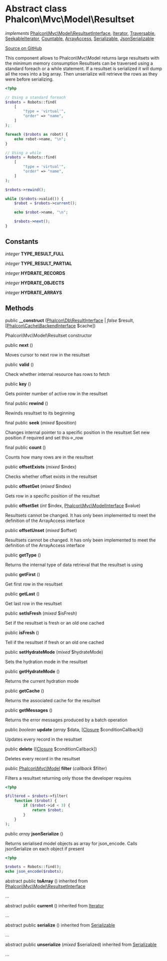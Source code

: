 # Abstract class **Phalcon\\Mvc\\Model\\Resultset**

*implements* [Phalcon\Mvc\Model\ResultsetInterface](/[[language]]/[[version]]/api/Phalcon_Mvc_Model_ResultsetInterface), [Iterator](http://php.net/manual/en/class.iterator.php), [Traversable](http://php.net/manual/en/class.traversable.php), [SeekableIterator](http://php.net/manual/en/class.seekableiterator.php), [Countable](http://php.net/manual/en/class.countable.php), [ArrayAccess](http://php.net/manual/en/class.arrayaccess.php), [Serializable](http://php.net/manual/en/class.serializable.php), [JsonSerializable](http://php.net/manual/en/class.jsonserializable.php)

<a href="https://github.com/phalcon/cphalcon/blob/master/phalcon/mvc/model/resultset.zep" class="btn btn-default btn-sm">Source on GitHub</a>

This component allows to Phalcon\\Mvc\\Model returns large resultsets with the minimum memory consumption Resultsets can be traversed using a standard foreach or a while statement. If a resultset is serialized it will dump all the rows into a big array. Then unserialize will retrieve the rows as they were before serializing.

```php
<?php

// Using a standard foreach
$robots = Robots::find(
    [
        "type = 'virtual'",
        "order" => "name",
    ]
);

foreach ($robots as robot) {
    echo robot->name, "\n";
}

// Using a while
$robots = Robots::find(
    [
        "type = 'virtual'",
        "order" => "name",
    ]
);

$robots->rewind();

while ($robots->valid()) {
    $robot = $robots->current();

    echo $robot->name, "\n";

    $robots->next();
}

```

## Constants

*integer* **TYPE_RESULT_FULL**

*integer* **TYPE_RESULT_PARTIAL**

*integer* **HYDRATE_RECORDS**

*integer* **HYDRATE_OBJECTS**

*integer* **HYDRATE_ARRAYS**

## Methods

public **__construct** ([Phalcon\Db\ResultInterface](/[[language]]/[[version]]/api/Phalcon_Db_ResultInterface) | *false* $result, [[Phalcon\Cache\BackendInterface](/[[language]]/[[version]]/api/Phalcon_Cache_BackendInterface) $cache])

Phalcon\\Mvc\\Model\\Resultset constructor

public **next** ()

Moves cursor to next row in the resultset

public **valid** ()

Check whether internal resource has rows to fetch

public **key** ()

Gets pointer number of active row in the resultset

final public **rewind** ()

Rewinds resultset to its beginning

final public **seek** (*mixed* $position)

Changes internal pointer to a specific position in the resultset Set new position if required and set this->_row

final public **count** ()

Counts how many rows are in the resultset

public **offsetExists** (*mixed* $index)

Checks whether offset exists in the resultset

public **offsetGet** (*mixed* $index)

Gets row in a specific position of the resultset

public **offsetSet** (*int* $index, [Phalcon\Mvc\ModelInterface](/[[language]]/[[version]]/api/Phalcon_Mvc_ModelInterface) $value)

Resultsets cannot be changed. It has only been implemented to meet the definition of the ArrayAccess interface

public **offsetUnset** (*mixed* $offset)

Resultsets cannot be changed. It has only been implemented to meet the definition of the ArrayAccess interface

public **getType** ()

Returns the internal type of data retrieval that the resultset is using

public **getFirst** ()

Get first row in the resultset

public **getLast** ()

Get last row in the resultset

public **setIsFresh** (*mixed* $isFresh)

Set if the resultset is fresh or an old one cached

public **isFresh** ()

Tell if the resultset if fresh or an old one cached

public **setHydrateMode** (*mixed* $hydrateMode)

Sets the hydration mode in the resultset

public **getHydrateMode** ()

Returns the current hydration mode

public **getCache** ()

Returns the associated cache for the resultset

public **getMessages** ()

Returns the error messages produced by a batch operation

public *boolean* **update** (*array* $data, [[Closure](http://php.net/manual/en/class.closure.php) $conditionCallback])

Updates every record in the resultset

public **delete** ([[Closure](http://php.net/manual/en/class.closure.php) $conditionCallback])

Deletes every record in the resultset

public [Phalcon\Mvc\Model](/[[language]]/[[version]]/api/Phalcon_Mvc_Model) **filter** (*callback* $filter)

Filters a resultset returning only those the developer requires

```php
<?php

$filtered = $robots->filter(
    function ($robot) {
        if ($robot->id < 3) {
            return $robot;
        }
    }
);

```

public *array* **jsonSerialize** ()

Returns serialised model objects as array for json_encode. Calls jsonSerialize on each object if present

```php
<?php

$robots = Robots::find();
echo json_encode($robots);

```

abstract public **toArray** () inherited from [Phalcon\Mvc\Model\ResultsetInterface](/[[language]]/[[version]]/api/Phalcon_Mvc_Model_ResultsetInterface)

...

abstract public **current** () inherited from [Iterator](http://php.net/manual/en/class.iterator.php)

...

abstract public **serialize** () inherited from [Serializable](http://php.net/manual/en/class.serializable.php)

...

abstract public **unserialize** (*mixed* $serialized) inherited from [Serializable](http://php.net/manual/en/class.serializable.php)

...